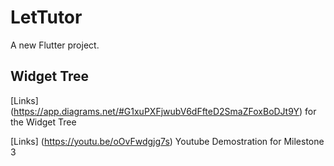 # LetTutor

A new Flutter project.

## Widget Tree

[Links] (https://app.diagrams.net/#G1xuPXFjwubV6dFfteD2SmaZFoxBoDJt9Y) for the Widget Tree

[Links] (https://youtu.be/oOvFwdgjg7s) Youtube Demostration for Milestone 3
